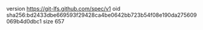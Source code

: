 version https://git-lfs.github.com/spec/v1
oid sha256:bd2433dbe669593f29428ca4be0642bb723b54f08e190da275609069b4d0dbc1
size 657
